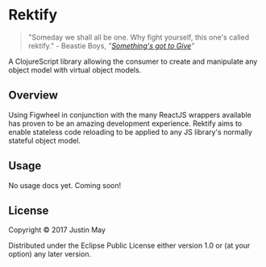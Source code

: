 # Rektify

> "Someday we shall all be one. Why fight yourself,
> this one's called rektify." \- Beastie Boys,
> _"[Something's got to Give](https://www.youtube.com/watch?v=teQqelBTw7g)"_

A ClojureScript library allowing the consumer to create and manipulate any object model with virtual object models.

## Overview

Using Figwheel in conjunction with the many ReactJS wrappers available has proven to be an amazing development experience. Rektify aims to enable stateless code reloading to be applied to any JS library's normally stateful object model.

## Usage

No usage docs yet. Coming soon! 

## License

Copyright © 2017 Justin May

Distributed under the Eclipse Public License either version 1.0 or (at your option) any later version.
